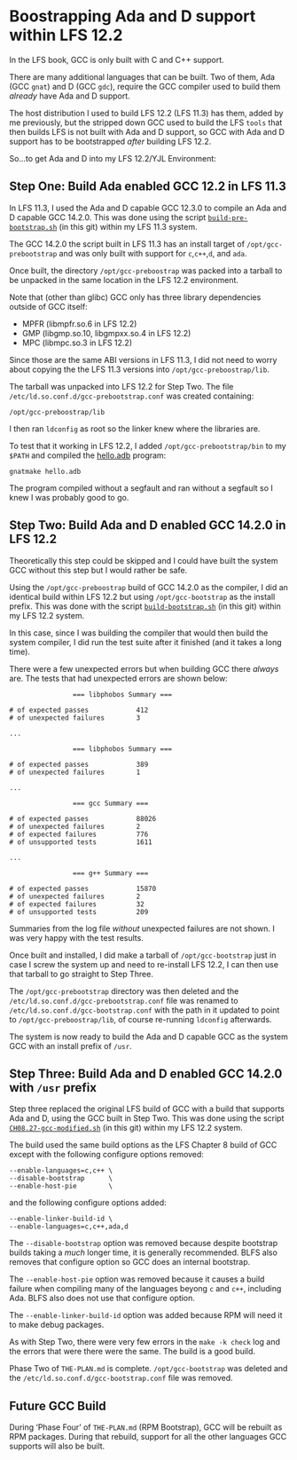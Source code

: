 Boostrapping Ada and D support within LFS 12.2
==============================================

In the LFS book, GCC is only built with C and C++ support.

There are many additional languages that can be built. Two of them, Ada (GCC
`gnat`) and D (GCC `gdc`), require the GCC compiler used to build them *already*
have Ada and D support.

The host distribution I used to build LFS 12.2 (LFS 11.3) has them, added by me
previously, but the stripped down GCC used to build the LFS `tools` that then
builds LFS is not built with Ada and D support, so GCC with Ada and D support
has to be bootstrapped *after* building LFS 12.2.

So...to get Ada and D into my LFS 12.2/YJL Environment:


Step One: Build Ada enabled GCC 12.2 in LFS 11.3
------------------------------------------------

In LFS 11.3, I used the Ada and D capable GCC 12.3.0 to compile an Ada and D
capable GCC 14.2.0. This was done using the script
[`build-pre-bootstrap.sh`](build-pre-bootstrap.sh) (in this git) within my LFS
11.3 system.

The GCC 14.2.0 the script built in LFS 11.3 has an install target of
`/opt/gcc-prebootstrap` and was only built with support for `c`,`c++`,`d`, and
`ada`.

Once built, the directory `/opt/gcc-preboostrap` was packed into a tarball to be
unpacked in the same location in the LFS 12.2 environment.

Note that (other than glibc) GCC only has three library dependencies outside of
GCC itself:

* MPFR (libmpfr.so.6 in LFS 12.2)
* GMP (libgmp.so.10, libgmpxx.so.4 in LFS 12.2)
* MPC (libmpc.so.3 in LFS 12.2)

Since those are the same ABI versions in LFS 11.3, I did not need to worry about
copying the the LFS 11.3 versions into `/opt/gcc-preboostrap/lib`.

The tarball was unpacked into LFS 12.2 for Step Two. The file
`/etc/ld.so.conf.d/gcc-prebootstrap.conf` was created containing:

    /opt/gcc-preboostrap/lib

I then ran `ldconfig` as root so the linker knew where the libraries are.

To test that it working in LFS 12.2, I added `/opt/gcc-prebootstrap/bin` to my
`$PATH` and compiled the [hello.adb](hello.adb) program:

    gnatmake hello.adb

The program compiled without a segfault and ran without a segfault so I knew I
was probably good to go.


Step Two: Build Ada and D enabled GCC 14.2.0 in LFS 12.2
--------------------------------------------------------

Theoretically this step could be skipped and I could have built the system GCC
without this step but I would rather be safe.

Using the `/opt/gcc-preboostrap` build of GCC 14.2.0 as the compiler, I did an
identical build within LFS 12.2 but using `/opt/gcc-bootstrap` as the install
prefix. This was done with the script
[`build-bootstrap.sh`](build-bootstrap.sh) (in this git) within my LFS 12.2
system.

In this case, since I was building the compiler that would then build the system
compiler, I did run the test suite after it finished (and it takes a long time).

There were a few unexpected errors but when building GCC there *always* are. The
tests that had unexpected errors are shown below:

                    === libphobos Summary ===
    
    # of expected passes            412
    # of unexpected failures        3
    
    ...
    
                    === libphobos Summary ===
    
    # of expected passes            389
    # of unexpected failures        1
    
    ...
    
                    === gcc Summary ===
    
    # of expected passes            88026
    # of unexpected failures        2
    # of expected failures          776
    # of unsupported tests          1611
    
    ...
    
                    === g++ Summary ===
    
    # of expected passes            15870
    # of unexpected failures        2
    # of expected failures          32
    # of unsupported tests          209

Summaries from the log file *without* unexpected failures are not shown. I was
very happy with the test results. 
 
Once built and installed, I did make a tarball of `/opt/gcc-bootstrap` just in
case I screw the system up and need to re-install LFS 12.2, I can then use that
tarball to go straight to Step Three.

The `/opt/gcc-prebootstrap` directory was then deleted and the
`/etc/ld.so.conf.d/gcc-prebootstrap.conf` file was renamed to
`/etc/ld.so.conf.d/gcc-bootstrap.conf` with the path in it updated to point to
`/opt/gcc-preboostrap/lib`, of course re-running `ldconfig` afterwards.

The system is now ready to build the Ada and D capable GCC as the system GCC
with an install prefix of `/usr`.


Step Three: Build Ada and D enabled GCC 14.2.0 with `/usr` prefix
-----------------------------------------------------------------

Step three replaced the original LFS build of GCC with a build that supports Ada
and D, using the GCC built in Step Two. This was done using the script
[`CH08.27-gcc-modified.sh`](CH08.27-gcc-modified.sh) (in this git) within my LFS
12.2 system.

The build used the same build options as the LFS Chapter 8 build of GCC except
with the following configure options removed:

    --enable-languages=c,c++ \
    --disable-bootstrap      \
    --enable-host-pie        \

and the following configure options added:

    --enable-linker-build-id \
    --enable-languages=c,c++,ada,d

The `--disable-bootstrap` option was removed because despite bootstrap builds
taking a *much* longer time, it is generally recommended. BLFS also removes that
configure option so GCC does an internal bootstrap.

The `--enable-host-pie` option was removed because it causes a build failure
when compiling many of the languages beyong `c` and `c++`, including Ada. BLFS
also does not use that configure option.

The `--enable-linker-build-id` option was added because RPM will need it to make
debug packages.

As with Step Two, there were very few errors in the `make -k check` log and the
errors that were there were the same. The build is a good build.


Phase Two of `THE-PLAN.md` is complete. `/opt/gcc-bootstrap` was deleted and the
`/etc/ld.so.conf.d/gcc-bootstrap.conf` file was removed.


Future GCC Build
----------------

During ‘Phase Four’ of `THE-PLAN.md` (RPM Bootstrap), GCC will be rebuilt as RPM
packages. During that rebuild, support for all the other languages GCC supports
will also be built.
